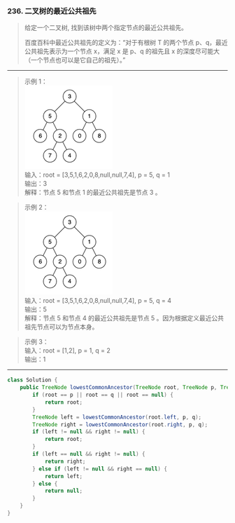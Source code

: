 ### 236. 二叉树的最近公共祖先

>给定一个二叉树, 找到该树中两个指定节点的最近公共祖先。
>
>百度百科中最近公共祖先的定义为：“对于有根树 T 的两个节点 p、q，最近公共祖先表示为一个节点 x，满足 x 是 p、q 的祖先且 x 的深度尽可能大（一个节点也可以是它自己的祖先）。”
***
>示例 1：  
>![实例](binarytree.png)  
>输入：root = [3,5,1,6,2,0,8,null,null,7,4], p = 5, q = 1  
>输出：3  
>解释：节点 5 和节点 1 的最近公共祖先是节点 3 。  

>示例 2：  
>![实例](binarytree.png)  
>输入：root = [3,5,1,6,2,0,8,null,null,7,4], p = 5, q = 4  
>输出：5  
>解释：节点 5 和节点 4 的最近公共祖先是节点 5 。因为根据定义最近公共祖先节点可以为节点本身。  

>示例 3：  
>输入：root = [1,2], p = 1, q = 2  
>输出：1  
***
```java
class Solution {
    public TreeNode lowestCommonAncestor(TreeNode root, TreeNode p, TreeNode q) {
        if (root == p || root == q || root == null) {
            return root;
        }
        TreeNode left = lowestCommonAncestor(root.left, p, q);
        TreeNode right = lowestCommonAncestor(root.right, p, q);
        if (left != null && right != null) {
            return root;
        }
        if (left == null && right != null) {
            return right;
        } else if (left != null && right == null) {
            return left;
        } else {
            return null;
        }
    }
}
```